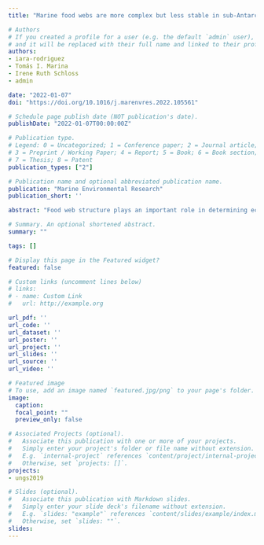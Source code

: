 ```yaml
---
title: "Marine food webs are more complex but less stable in sub-Antarctic (Beagle Channel, Argentina) than in Antarctic (Potter Cove, Antarctic Peninsula) regions"

# Authors
# If you created a profile for a user (e.g. the default `admin` user), write the username (folder name) here 
# and it will be replaced with their full name and linked to their profile.
authors:
- iara-rodriguez
- Tomás I. Marina
- Irene Ruth Schloss
- admin

date: "2022-01-07"
doi: "https://doi.org/10.1016/j.marenvres.2022.105561"

# Schedule page publish date (NOT publication's date).
publishDate: "2022-01-07T00:00:00Z"

# Publication type.
# Legend: 0 = Uncategorized; 1 = Conference paper; 2 = Journal article;
# 3 = Preprint / Working Paper; 4 = Report; 5 = Book; 6 = Book section;
# 7 = Thesis; 8 = Patent
publication_types: ["2"]

# Publication name and optional abbreviated publication name.
publication: "Marine Environmental Research"
publication_short: ''

abstract: "Food web structure plays an important role in determining ecosystem stability against perturbations. High-latitude marine ecosystems are being affected by environmental stressors and biological invasions. In the West Antarctic Peninsula these transformations are mainly driven by climate change, while in the sub-Antarctic region by anthropogenic activities. Understanding the differences between these areas is necessary to monitor the changes that are expected to occur in the upcoming decades. Here, we compared the structure and stability of Antarctic (Potter Cove) and sub-Antarctic (Beagle Channel) marine food webs. We compiled species trophic interactions (predator-prey) and calculated complexity, structure and stability metrics. Even if both food webs presented the same connectance, we found important differences between them. The Beagle Channel food web is more complex, but less stable and sensitive to the loss of its most connected species, while the Potter Cove food web presented lower complexity and greater stability against perturbations."

# Summary. An optional shortened abstract.
summary: ""

tags: []

# Display this page in the Featured widget?
featured: false

# Custom links (uncomment lines below)
# links:
# - name: Custom Link
#   url: http://example.org

url_pdf: ''
url_code: ''
url_dataset: ''
url_poster: ''
url_project: ''
url_slides: ''
url_source: ''
url_video: ''

# Featured image
# To use, add an image named `featured.jpg/png` to your page's folder. 
image:
  caption: 
  focal_point: ""
  preview_only: false

# Associated Projects (optional).
#   Associate this publication with one or more of your projects.
#   Simply enter your project's folder or file name without extension.
#   E.g. `internal-project` references `content/project/internal-project/index.md`.
#   Otherwise, set `projects: []`.
projects:
- ungs2019

# Slides (optional).
#   Associate this publication with Markdown slides.
#   Simply enter your slide deck's filename without extension.
#   E.g. `slides: "example"` references `content/slides/example/index.md`.
#   Otherwise, set `slides: ""`.
slides: 
---
```



